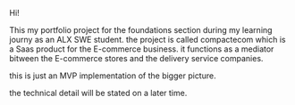 Hi!

This my portfolio project for the foundations section during my learning journy as an ALX SWE student.
the project is called compactecom which is a Saas product for the E-commerce business.
it functions as a mediator bitween the E-commerce stores and the delivery service companies.

this is just an MVP implementation of the bigger picture.

the technical detail will be stated on a later time.
